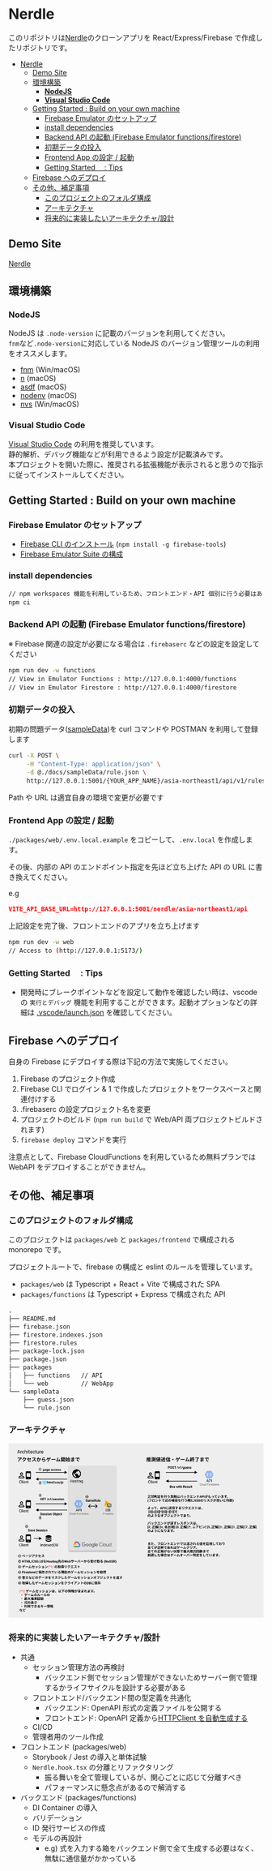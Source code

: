 # Nerdle

このリポジトリは[Nerdle](https://nerdlegame.com/)のクローンアプリを React/Express/Firebase で作成したリポジトリです。

- [Nerdle](#nerdle)
  - [Demo Site](#demo-site)
  - [環境構築](#環境構築)
    - [**NodeJS**](#nodejs)
    - [**Visual Studio Code**](#visual-studio-code)
  - [Getting Started : Build on your own machine](#getting-started--build-on-your-own-machine)
    - [Firebase Emulator のセットアップ](#firebase-emulator-のセットアップ)
    - [install dependencies](#install-dependencies)
    - [Backend API の起動 (Firebase Emulator functions/firestore)](#backend-api-の起動-firebase-emulator-functionsfirestore)
    - [初期データの投入](#初期データの投入)
    - [Frontend App の設定 / 起動](#frontend-app-の設定--起動)
    - [Getting Started 　: Tips](#getting-started--tips)
  - [Firebase へのデプロイ](#firebase-へのデプロイ)
  - [その他、補足事項](#その他補足事項)
    - [このプロジェクトのフォルダ構成](#このプロジェクトのフォルダ構成)
    - [アーキテクチャ](#アーキテクチャ)
    - [将来的に実装したいアーキテクチャ/設計](#将来的に実装したいアーキテクチャ設計)

## Demo Site

[Nerdle](https://yokoyama-nerdle.web.app/)

## 環境構築

### **NodeJS**

NodeJS は `.node-version` に記載のバージョンを利用してください。  
`fnm`など`.node-version`に対応している NodeJS のバージョン管理ツールの利用をオススメします。

- [fnm](https://github.com/Schniz/fnm) (Win/macOS)
- [n](https://github.com/tj/n) (macOS)
- [asdf](https://asdf-vm.com/) (macOS)
- [nodenv](https://github.com/nodenv/nodenv) (macOS)
- [nvs](https://github.com/jasongin/nvs) (Win/macOS)

### **Visual Studio Code**

[Visual Studio Code](https://azure.microsoft.com/ja-jp/products/visual-studio-code/) の利用を推奨しています。  
静的解析、デバッグ機能などが利用できるよう設定が記載済みです。  
本プロジェクトを開いた際に、推奨される拡張機能が表示されると思うので指示に従ってインストールしてください。

## Getting Started : Build on your own machine

### Firebase Emulator のセットアップ

- [Firebase CLI のインストール](https://firebase.google.com/docs/cli?hl=ja) (`npm install -g firebase-tools`)
- [Firebase Emulator Suite の構成](https://firebase.google.com/docs/emulator-suite/install_and_configure?hl=ja)

### install dependencies

```bash
// npm workspaces 機能を利用しているため、フロントエンド・API 個別に行う必要はありません
npm ci
```

### Backend API の起動 (Firebase Emulator functions/firestore)

※ Firebase 関連の設定が必要になる場合は `.firebaserc` などの設定を設定してください

```bash
npm run dev -w functions
// View in Emulator Functions : http://127.0.0.1:4000/functions
// View in Emulator Firestore : http://127.0.0.1:4000/firestore
```

### 初期データの投入

初期の問題データ([sampleData](https://github.com/DaishoYokoyama/nerdle/blob/main/packages/functions/sampleData/rule.json))を curl コマンドや POSTMAN を利用して登録します

```bash
curl -X POST \
     -H "Content-Type: application/json" \
     -d @./docs/sampleData/rule.json \
     http://127.0.0.1:5001/{YOUR_APP_NAME}/asia-northeast1/api/v1/rules

```

Path や URL は適宜自身の環境で変更が必要です

### Frontend App の設定 / 起動

`./packages/web/.env.local.example` をコピーして、`.env.local` を作成します。

その後、内部の API のエンドポイント指定を先ほど立ち上げた API の URL に書き換えてください。

e.g

```json
VITE_API_BASE_URL=http://127.0.0.1:5001/nerdle/asia-northeast1/api
```

上記設定を完了後、フロントエンドのアプリを立ち上げます

```bash
npm run dev -w web
// Access to (http://127.0.0.1:5173/)
```

### Getting Started 　: Tips

- 開発時にブレークポイントなどを設定して動作を確認したい時は、vscode の `実行とデバッグ` 機能を利用することができます。起動オプションなどの詳細は [.vscode/launch.json](https://github.com/DaishoYokoyama/nerdle/blob/main/.vscode/launch.json) を確認してください。

## Firebase へのデプロイ

自身の Firebase にデプロイする際は下記の方法で実施してください。

1. Firebase のプロジェクト作成
2. Firebase CLI でログイン & 1 で作成したプロジェクトをワークスペースと関連付けする
3. .firebaserc の設定プロジェクト名を変更
4. プロジェクトのビルド (`npm run build` で Web/API 両プロジェクトビルドされます)
5. `firebase deploy` コマンドを実行

注意点として、Firebase CloudFunctions を利用しているため無料プランでは WebAPI をデプロイすることができません。

## その他、補足事項

### このプロジェクトのフォルダ構成

このプロジェクトは `packages/web` と `packages/frontend` で構成される monorepo です。

プロジェクトルートで、firebase の構成と eslint のルールを管理しています。

- `packages/web` は Typescript + React + Vite で構成された SPA
- `packages/functions` は Typescript + Express で構成された API

```text
.
├── README.md
├── firebase.json
├── firestore.indexes.json
├── firestore.rules
├── package-lock.json
├── package.json
├── packages
│   ├── functions   // API
│   └── web         // WebApp
└── sampleData
    ├── guess.json
    └── rule.json

```

### アーキテクチャ

![Architecture](docs/Architecture.png)

### 将来的に実装したいアーキテクチャ/設計

- 共通
  - セッション管理方法の再検討
    - バックエンド側でセッション管理ができないためサーバー側で管理するかライフサイクルを設計する必要がある
  - フロントエンド/バックエンド間の型定義を共通化
    - バックエンド: OpenAPI 形式の定義ファイルを公開する
    - フロントエンド: OpenAPI 定義から[HTTPClient を自動生成する](https://github.com/OpenAPITools/openapi-generator)
  - CI/CD
  - 管理者用のツール作成
- フロントエンド (packages/web)
  - Storybook / Jest の導入と単体試験
  - `Nerdle.hook.tsx` の分離とリファクタリング
    - 振る舞いを全て管理しているが、関心ごとに応じて分離すべき
    - パフォーマンスに懸念点があるので解消する
- バックエンド (packages/functions)
  - DI Container の導入
  - バリデーション
  - ID 発行サービスの作成
  - モデルの再設計
    - e.g) 式を入力する箱をバックエンド側で全て生成する必要はなく、無駄に通信量がかかっている
